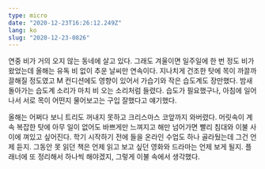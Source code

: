 ```yaml
---
type: micro
date: "2020-12-23T16:26:12.249Z"
lang: ko
slug: "2020-12-23-0826"
---
```


연중 비가 거의 오지 않는 동네에 살고 있다. 그래도 겨울이면 일주일에 한 번 정도 비가 왔었는데 올해는 유독 비 없이 추운 날씨만 연속이다. 지나치게 건조한 탓에 목이 까끌까끌해질 정도였고 M 컨디션에도 영향이 있어서 가습기와 작은 습도계도 장만했다. 밤새 돌아가는 습도계 소리가 마치 비 오는 소리처럼 들렸다. 습도가 필요했구나, 아침에 일어나서 서로 목이 어떤지 물어보고는 구입 잘했다고 얘기했다.

올해는 어쩌다 보니 트리도 꺼내지 못하고 크리스마스 코앞까지 와버렸다. 머릿속이 계속 복잡한 탓에 아무 일이 없어도 바쁘게만 느껴지고 해만 넘어가면 빨리 침대와 이불 사이에 껴있고 싶어진다. 학기 시작하기 전에 들을 온라인 수업도 하나 골라뒀는데 그건 언제 듣지. 그동안 못 읽던 책은 언제 읽고 보고 싶던 영화와 드라마는 언제 보게 될지. 플래너에 또 정리해서 하나씩 해야겠지, 그렇게 이불 속에서 생각했다.
